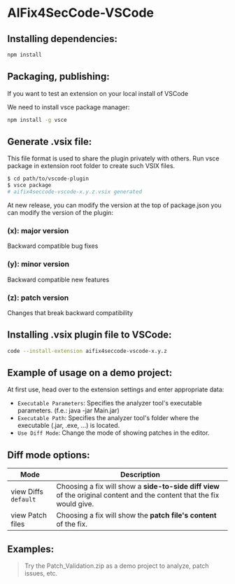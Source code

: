 # AIFix4SecCode-VSCode

## Installing dependencies:

```bash
npm install
```

## Packaging, publishing:

If you want to test an extension on your local install of VSCode

We need to install vsce package manager:

```bash
npm install -g vsce
```

## Generate .vsix file:
This file format is used to share the plugin privately with others.
Run vsce package in extension root folder to create such VSIX files.
```bash
$ cd path/to/vscode-plugin
$ vsce package
# aifix4seccode-vscode-x.y.z.vsix generated
```

At new release, you can modify the version at the top of package.json you can modify the version of the plugin:
### (x): major version
Backward compatible bug fixes
### (y): minor version
Backward compatible new features
### (z): patch version
Changes that break backward compatibility
## Installing .vsix plugin file to VSCode:

```bash
code --install-extension aifix4seccode-vscode-x.y.z
```

## Example of usage on a demo project:
At first use, head over to the extension settings and enter appropriate data:
* ``Executable Parameters``: Specifies the analyzer tool's executable parameters. (f.e.: java -jar Main.jar)
* ``Executable Path``: Specifies the analyzer tool's folder where the executable (.jar, .exe, ...) is located.
* ``Use Diff Mode``: Change the mode of showing patches in the editor.
## Diff mode options:
Mode | Description
------------ | -------------
view Diffs ``default`` | Choosing a fix will show a <b>side-to-side diff view</b> of the original content and the content that the fix would give.
view Patch files | Choosing a fix will show the <b>patch file's content</b> of the fix.

## Examples:
>Try the Patch_Validation.zip as a demo project to analyze, patch issues, etc.
